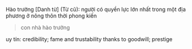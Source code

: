 Hào trưởng [Danh từ] (Từ cũ): người có quyền lực lớn nhất trong một địa phương ở nông thôn thời phong kiến

> con nhà hào trưởng

uy tín: credibility; fame and trustability thanks to goodwill; prestige